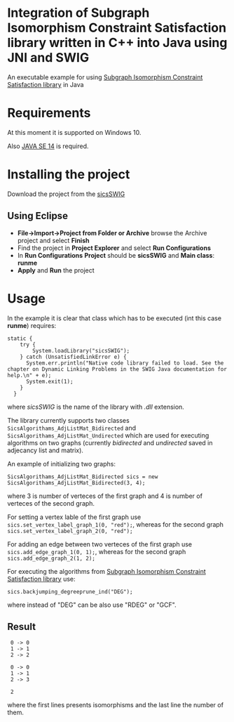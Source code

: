 # Integration of Subgraph Isomorphism Constraint Satisfaction library written in C++ into Java using JNI and SWIG
An executable example for using [Subgraph Isomorphism Constraint Satisfaction library](https://git.sr.ht/~xnevs/sics) in Java 

# Requirements
At this moment it is supported on Windows 10.

Also [JAVA SE 14](https://www.oracle.com/java/technologies/javase/jdk14-archive-downloads.html) is required.

# Installing the project
Download the project from the [sicsSWIG](https://github.com/bi4528/sicsSWIG)

## Using Eclipse
- **File->Import->Project from Folder or Archive** browse the Archive project and select **Finish**
- Find the project in **Project Explorer** and select **Run Configurations**
- In **Run Configurations** **Project** should be **sicsSWIG** and **Main class**: **runme**
- **Apply** and **Run** the project

# Usage
In the example it is clear that class which has to be executed (int this case **runme**) requires:

    static {
	    try {
	        System.loadLibrary("sicsSWIG");
	    } catch (UnsatisfiedLinkError e) {
	      System.err.println("Native code library failed to load. See the chapter on Dynamic Linking Problems in the SWIG Java documentation for help.\n" + e);
	      System.exit(1);
	    }
	  }
    
where *sicsSWIG* is the name of the library with *.dll* extension.

The library currently supports two classes `SicsAlgorithams_AdjListMat_Bidirected` and `SicsAlgorithams_AdjListMat_Undirected` which are used for executing algorithms 
on two graphs (currently *bidirected* and *undirected* saved in adjecancy list and matrix). 

An example of initializing two graphs:

    SicsAlgorithams_AdjListMat_Bidirected sics = new SicsAlgorithams_AdjListMat_Bidirected(3, 4);
    
where 3 is number of verteces of the first graph and 4 is number of verteces of the second graph.

For setting a vertex lable of the first graph use `sics.set_vertex_label_graph_1(0, "red");`, whereas for the second graph  `sics.set_vertex_label_graph_2(0, "red");`

For adding an edge between two verteces of the first graph use `sics.add_edge_graph_1(0, 1);`, whereas for the second graph  `sics.add_edge_graph_2(1, 2);`

For executing the algorithms from [Subgraph Isomorphism Constraint Satisfaction library](https://git.sr.ht/~xnevs/sics) use:

    sics.backjumping_degreeprune_ind("DEG");
    
where instead of "DEG" can be also use "RDEG" or "GCF".
 ## Result
     0 -> 0
     1 -> 1
     2 -> 2

     0 -> 0
     1 -> 1
     2 -> 3

     2
where the first lines presents isomorphisms and the last line the number of them.
